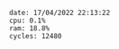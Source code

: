 

                date: 17/04/2022 22:13:22
                cpu: 0.1%
                ram: 18.8%
                cycles: 12480

                         